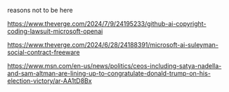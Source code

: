 reasons not to be here

https://www.theverge.com/2024/7/9/24195233/github-ai-copyright-coding-lawsuit-microsoft-openai

https://www.theverge.com/2024/6/28/24188391/microsoft-ai-suleyman-social-contract-freeware

https://www.msn.com/en-us/news/politics/ceos-including-satya-nadella-and-sam-altman-are-lining-up-to-congratulate-donald-trump-on-his-election-victory/ar-AA1tD8Bx

